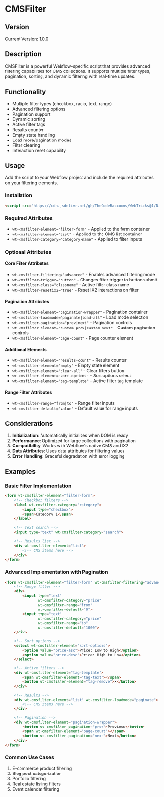 # CMSFilter

## Version
Current Version: 1.0.0

## Description
CMSFilter is a powerful Webflow-specific script that provides advanced filtering capabilities for CMS collections. It supports multiple filter types, pagination, sorting, and dynamic filtering with real-time updates.

## Functionality
- Multiple filter types (checkbox, radio, text, range)
- Advanced filtering options
- Pagination support
- Dynamic sorting
- Active filter tags
- Results counter
- Empty state handling
- Load more/pagination modes
- Filter clearing
- Interaction reset capability

## Usage
Add the script to your Webflow project and include the required attributes on your filtering elements.

### Installation
```html
<script src="https://cdn.jsdelivr.net/gh/TheCodeRaccoons/WebTricks@1/Dist/WebflowOnly/CMSFilter.min.js"></script>
```

### Required Attributes
- `wt-cmsfilter-element="filter-form"` - Applied to the form container
- `wt-cmsfilter-element="list"` - Applied to the CMS list container
- `wt-cmsfilter-category="category-name"` - Applied to filter inputs

### Optional Attributes
#### Core Filter Attributes
- `wt-cmsfilter-filtering="advanced"` - Enables advanced filtering mode
- `wt-cmsfilter-trigger="button"` - Changes filter trigger to button submit
- `wt-cmsfilter-class="classname"` - Active filter class name
- `wt-cmsfilter-resetix2="true"` - Reset IX2 interactions on filter

#### Pagination Attributes
- `wt-cmsfilter-element="pagination-wrapper"` - Pagination container
- `wt-cmsfilter-loadmode="paginate|load-all"` - Load mode selection
- `wt-cmsfilter-pagination="prev|next"` - Pagination controls
- `wt-cmsfilter-element="custom-prev|custom-next"` - Custom pagination controls
- `wt-cmsfilter-element="page-count"` - Page counter element

#### Additional Elements
- `wt-cmsfilter-element="results-count"` - Results counter
- `wt-cmsfilter-element="empty"` - Empty state element
- `wt-cmsfilter-element="clear-all"` - Clear filters button
- `wt-cmsfilter-element="sort-options"` - Sort options select
- `wt-cmsfilter-element="tag-template"` - Active filter tag template

#### Range Filter Attributes
- `wt-cmsfilter-range="from|to"` - Range filter inputs
- `wt-cmsfilter-default="value"` - Default value for range inputs

## Considerations
1. **Initialization**: Automatically initializes when DOM is ready
2. **Performance**: Optimized for large collections with pagination
3. **Compatibility**: Works with Webflow's native CMS and IX2
4. **Data Attributes**: Uses data attributes for filtering values
5. **Error Handling**: Graceful degradation with error logging

## Examples

### Basic Filter Implementation
```html
<form wt-cmsfilter-element="filter-form">
    <!-- Checkbox filters -->
    <label wt-cmsfilter-category="category">
        <input type="checkbox">
        <span>Category 1</span>
    </label>
    
    <!-- Text search -->
    <input type="text" wt-cmsfilter-category="search">
    
    <!-- Results list -->
    <div wt-cmsfilter-element="list">
        <!-- CMS items here -->
    </div>
</form>
```

### Advanced Implementation with Pagination
```html
<form wt-cmsfilter-element="filter-form" wt-cmsfilter-filtering="advanced">
    <!-- Range filter -->
    <div>
        <input type="text" 
               wt-cmsfilter-category="price" 
               wt-cmsfilter-range="from"
               wt-cmsfilter-default="0">
        <input type="text" 
               wt-cmsfilter-category="price" 
               wt-cmsfilter-range="to"
               wt-cmsfilter-default="1000">
    </div>

    <!-- Sort options -->
    <select wt-cmsfilter-element="sort-options">
        <option value="price-asc">Price: Low to High</option>
        <option value="price-desc">Price: High to Low</option>
    </select>

    <!-- Active filters -->
    <div wt-cmsfilter-element="tag-template">
        <span wt-cmsfilter-element="tag-text"></span>
        <button wt-cmsfilter-element="tag-remove">×</button>
    </div>

    <!-- Results -->
    <div wt-cmsfilter-element="list" wt-cmsfilter-loadmode="paginate">
        <!-- CMS items here -->
    </div>

    <!-- Pagination -->
    <div wt-cmsfilter-element="pagination-wrapper">
        <button wt-cmsfilter-pagination="prev">Previous</button>
        <span wt-cmsfilter-element="page-count"></span>
        <button wt-cmsfilter-pagination="next">Next</button>
    </div>
</form>
```

### Common Use Cases
1. E-commerce product filtering
2. Blog post categorization
3. Portfolio filtering
4. Real estate listing filters
5. Event calendar filtering